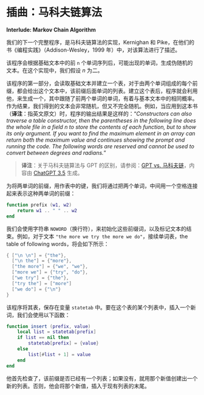 # 插曲：马科夫链算法

**Interlude: Markov Chain Algorithm**


我们的下一个完整程序，是马科夫链算法的实现，Kernighan 和 Pike，在他们的书《编程实践》（Addison-Wesley，1999 年）中，对该算法进行了描述。

该程序会根据基础文本中的前 `n` 个单词序列后，可能出现的单词，生成伪随机的文本。在这个实现中，我们假设 *n* 为二。


该程序的第一部分，会读取基础文本并建立一个表，对于由两个单词组成的每个前缀，都会给出这个文本中，该前缀后面单词的列表。建立这个表后，程序就会利用他，来生成一个，其中跟随了前两个单词的单词，有着与基本文本中的相同概率。作为结果，我们得到的文本会非常随机，但又不完全随机。例如，当应用到这本书（**译注**：指英文原文）时，程序的输出结果是这样的：“*Constructors can also traverse a table constructor, then the parentheses in the following line does the whole file in a field n to store the contents of each function, but to show its only argument. If you want to find the maximum element in an array can return both the maximum value and continues showing the prompt and running the code. The following words are reserved and cannot be used to convert between degrees and radians.*”


> **译注**：关于马科夫链算法与 GPT 的区别，请参阅：[GPT vs. 马科夫链](https://chat.openai.com/share/ac4230fa-0f19-4607-83c2-9dc5f1c6a6dc)，内容由 [ChatGPT 3.5](https://chat.openai.com/) 生成。

为将两单词的前缀，用作表中的键，我们将通过把两个单词，中间用一个空格连接起来表示这种两单词的前缀：


```lua
function prefix (w1, w2)
    return w1 .. " " .. w2
end
```

我们会使用字符串 `NOWORD`（换行符），来初始化这些前缀词，以及标记文本的结束。例如，对于文本 `"the more we try the more we do"`，接续单词表，the table of following words，将会如下所示：


```lua
{ ["\n \n"] = {"the"},
  ["\n the"] = {"more"},
  ["the more"] = {"we", "we"},
  ["more we"] = {"try", "do"},
  ["we try"] = {"the"},
  ["try the"] = ["more"]
  ["we do"] = {"\n"}
}
```

该程序将其表，保存在变量 `statetab` 中。要在这个表的某个列表中，插入一个新词，我们会使用以下函数：


```lua
function insert (prefix, value)
    local list = statetab[prefix]
    if list == nil then
        statetab[prefix] = {value}
    else
        list[#list + 1] = value
    end
end
```

他首先检查了，该前缀是否已经有一个列表；如果没有，就用那个新值创建出一个新的列表。否则，他会将那个新值，插入于现有列表的末尾。



